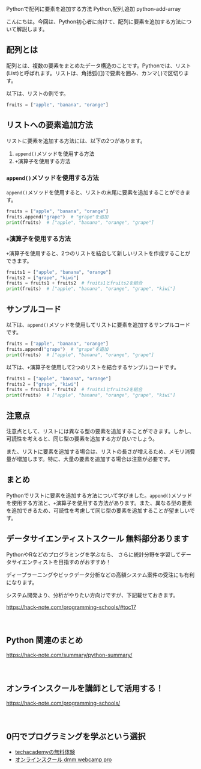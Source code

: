 Pythonで配列に要素を追加する方法
Python,配列,追加
python-add-array

こんにちは。今回は、Python初心者に向けて、配列に要素を追加する方法について解説します。

## 配列とは

配列とは、複数の要素をまとめたデータ構造のことです。Pythonでは、リスト(List)と呼ばれます。リストは、角括弧([])で要素を囲み、カンマ(,)で区切ります。

以下は、リストの例です。

```python
fruits = ["apple", "banana", "orange"]
```

## リストへの要素追加方法

リストに要素を追加する方法には、以下の2つがあります。

1. `append()`メソッドを使用する方法
2. `+`演算子を使用する方法

### `append()`メソッドを使用する方法

`append()`メソッドを使用すると、リストの末尾に要素を追加することができます。

```python
fruits = ["apple", "banana", "orange"]
fruits.append("grape")  # "grape"を追加
print(fruits)  # ["apple", "banana", "orange", "grape"]
```

### `+`演算子を使用する方法

`+`演算子を使用すると、2つのリストを結合して新しいリストを作成することができます。

```python
fruits1 = ["apple", "banana", "orange"]
fruits2 = ["grape", "kiwi"]
fruits = fruits1 + fruits2  # fruits1とfruits2を結合
print(fruits)  # ["apple", "banana", "orange", "grape", "kiwi"]
```

## サンプルコード

以下は、`append()`メソッドを使用してリストに要素を追加するサンプルコードです。

```python
fruits = ["apple", "banana", "orange"]
fruits.append("grape")  # "grape"を追加
print(fruits)  # ["apple", "banana", "orange", "grape"]
```

以下は、`+`演算子を使用して2つのリストを結合するサンプルコードです。

```python
fruits1 = ["apple", "banana", "orange"]
fruits2 = ["grape", "kiwi"]
fruits = fruits1 + fruits2  # fruits1とfruits2を結合
print(fruits)  # ["apple", "banana", "orange", "grape", "kiwi"]
```

## 注意点

注意点として、リストには異なる型の要素を追加することができます。しかし、可読性を考えると、同じ型の要素を追加する方が良いでしょう。

また、リストに要素を追加する場合は、リストの長さが増えるため、メモリ消費量が増加します。特に、大量の要素を追加する場合は注意が必要です。

## まとめ

Pythonでリストに要素を追加する方法について学びました。`append()`メソッドを使用する方法と、`+`演算子を使用する方法があります。また、異なる型の要素を追加できるため、可読性を考慮して同じ型の要素を追加することが望ましいです。

## データサイエンティストスクール 無料部分あります
PythonやRなどのプログラミングを学ぶなら、
さらに統計分野を学習してデータサイエンティストを目指すのがおすすめ！

ディープラーニングやビックデータ分析などの高額システム案件の受注にも有利になります。

システム開発より、分析がやりたい方向けですが、下記載せておきます。

https://hack-note.com/programming-schools/#toc17

　

## Python 関連のまとめ
https://hack-note.com/summary/python-summary/

　

## オンラインスクールを講師として活用する！
https://hack-note.com/programming-schools/

　

## 0円でプログラミングを学ぶという選択
- [techacademyの無料体験](//af.moshimo.com/af/c/click?a_id=2612475&amp;p_id=1555&amp;pc_id=2816&amp;pl_id=22706&amp;url=https%3a%2f%2ftechacademy.jp%2fhtmlcss-trial%3futm_source%3dmoshimo%26utm_medium%3daffiliate%26utm_campaign%3dtextad)
- [オンラインスクール dmm webcamp pro](//af.moshimo.com/af/c/click?a_id=2612482&amp;p_id=1363&amp;pc_id=2297&amp;pl_id=39999&amp;guid=on)


 
